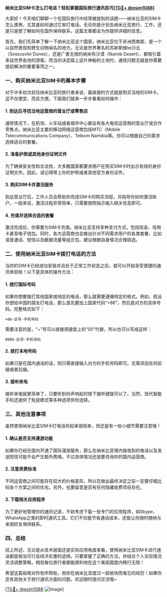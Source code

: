 **纳米比亚SIM卡怎么打电话？轻松掌握国际旅行通讯技巧[[TG💪+ @esim1088](https://t.me/s/esim1088)]**

大家好！今天咱们聊聊一个在国际旅行中经常被提到的话题——纳米比亚的SIM卡怎么使用，尤其是如何通过它来打电话。无论你是计划去纳米比亚旅行、工作，还是只是想了解如何在国外保持联系，这篇文章都会为你提供详细的信息。

首先，我们先简单了解一下纳米比亚这个国家。纳米比亚位于非洲西南部，是一个以自然景观和野生动物闻名的地方。无论是世界著名的苏斯斯维lei沙丘（Sossusvlei Dunes），还是广袤无垠的纳米布沙漠（Namib Desert），都吸引着来自世界各地的游客。而当你决定踏上这片神秘的土地时，通信问题无疑是你需要提前解决的重要事项之一。

### 一、购买纳米比亚SIM卡的基本步骤

对于许多初次前往纳米比亚的旅行者来说，最直接的方式就是购买当地的SIM卡。这不仅便宜，而且方便。下面我们就来一步步看看如何操作：

#### 1. 到达后寻找当地运营商的营业厅或零售店
通常情况下，在机场、火车站或者城市中心都会有各大电信运营商的营业厅或合作零售点。纳米比亚主要的移动网络运营商包括MTC（Mobile Telecommunications Company）、Telkom Namibia等。你可以根据自己的需求选择适合的套餐。

#### 2. 准备护照或其他身份证明文件
为了确保安全性和合法性，大多数国家都要求用户在购买SIM卡时出示有效的身份证明文件。因此，请记得带上你的护照或者其他官方身份证件。

#### 3. 购买SIM卡并激活服务
到达营业厅后，工作人员会帮助你完成SIM卡的购买流程，并指导你如何激活账户。一般来说，激活过程非常简单，只需要按照指示输入相关信息即可。

#### 4. 充值并选择合适的套餐
激活完成后，你需要为SIM卡充值。纳米比亚支持多种支付方式，包括现金、信用卡甚至电子钱包。同时，各大运营商也会推出针对不同需求用户的各类套餐，比如语音通话、短信以及数据流量等组合包。建议根据自身情况合理挑选。

### 二、使用纳米比亚SIM卡拨打电话的方法

当你的SIM卡已经成功安装并且处于正常工作状态之后，就可以开始享受便捷的通讯体验啦！以下是具体的操作方法：

#### 1. 拨打国际号码
如果你想要拨打其他国家或地区的电话，那么就需要遵循特定的格式。例如，假设你想给中国的朋友打电话，那么首先要加上国家代码“+86”，然后是对方的具体号码。完整格式如下：
```
+86-区号-手机号码
```
需要注意的是，“+”号可以直接用键盘上的“00”代替，所以也可以写成这样：
```
0086-区号-手机号码
```

#### 2. 拨打本地号码
如果只是在国内通话的话，则只需直接输入对方的手机号码即可。无需添加任何前缀或者后缀。

#### 3. 接听来电
接听来电就更简单了，只要听到铃声响起时按下接听键就可以了。当然，现代智能手机还提供了免提模式等多种选项供你选择。

### 三、其他注意事项

虽然使用纳米比亚SIM卡打电话听起来很简单，但还是有一些小细节需要注意哦！

#### 1. 确认是否支持漫游功能
如果你已经在国内开通了国际漫游服务，那么在纳米比亚境内接收到的电话以及发送短信可能不会产生额外费用。不过具体情况还是要咨询你的国内运营商。

#### 2. 注意资费标准
不同运营商之间可能存在较大的价格差异，所以在做出最终决定之前一定要仔细比较各个方案之间的优劣。另外，也要留意是否有任何隐藏收费项目存在。

#### 3. 下载相关应用程序
为了更好地管理你的通讯记录，不妨考虑下载一些专门的应用程序，如Skype、WhatsApp之类的即时通讯工具。它们不仅能节省通话成本，还能让你随时随地与亲朋好友保持联系。

### 四、总结

综上所述，无论是从技术层面还是实际应用角度来看，使用纳米比亚SIM卡进行通话都是相当可行且经济实惠的选择。只要掌握了正确的方法，并结合个人实际情况灵活调整策略，相信每位旅行者都能顺利地在这个美丽国度内畅行无阻！

希望这篇指南对你有所帮助，祝你在纳米比亚度过一段愉快而难忘的经历！如果你还有其他关于旅行通讯方面的问题，欢迎随时提问交流哦~

[[TG💪+ @esim1088](https://t.me/s/esim1088) ![Image](https://i.postimg.cc/4NQfJmqS/Snipaste-2025-05-13-00-14-12.png)]